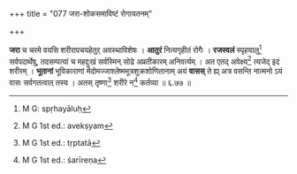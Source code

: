 +++
title = "077 जरा-शोकसमाविष्टं रोगायतनम्"

+++


**जरा** च चरमे वयसि शरीरापचयहेतुर् अवस्थाविशेषः । **आतुरं** नित्यगृहीतं रोगैः । **रजस्वलं** स्पृहयालु[^३८] सर्वपदार्थेषु, तदसम्पत्यां च महद्दुःखं सर्वस्मिन् सोढे अप्रतीकारम् अनिवर्त्यम् । अत एतद् अवेक्ष्य[^३९] त्यजेद् इदं शरीरम् । **भूतानां** भूविकाराणां मेदोमज्जाश्लेष्ममूत्रशुक्रशोणितानाम् अयं **वासस्** ते ह्य् अत्र वसन्ति नात्मनो ऽयं वासः सर्वगतत्वात् तस्य । अतस् तृष्णा[^४०] शरीरे न[^४१] कर्तव्या ॥ ६.७७ ॥


[^४१]:
     M G 1st ed.: śarīreṇa


[^४०]:
     M G 1st ed.: tṛptatā


[^३९]:
     M G 1st ed.: avekṣyam


[^३८]:
     M G: spṛhayāluḥ